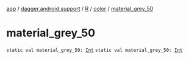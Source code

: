 [app](../../../index.md) / [dagger.android.support](../../index.md) / [R](../index.md) / [color](index.md) / [material_grey_50](./material_grey_50.md)

# material_grey_50

`static val material_grey_50: `[`Int`](https://kotlinlang.org/api/latest/jvm/stdlib/kotlin/-int/index.html)
`static val material_grey_50: `[`Int`](https://kotlinlang.org/api/latest/jvm/stdlib/kotlin/-int/index.html)